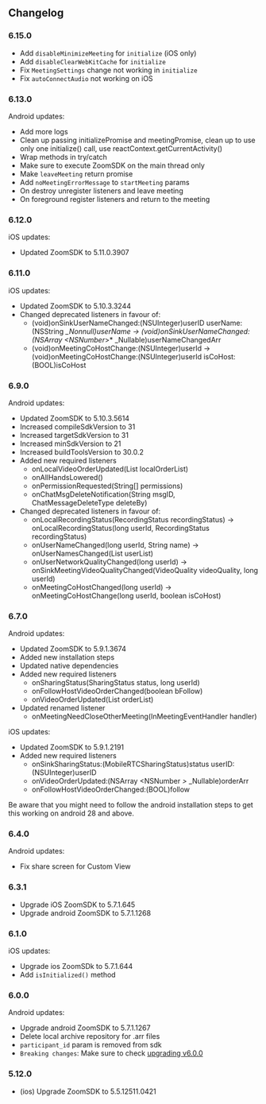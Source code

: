 ## Changelog
### 6.15.0
- Add `disableMinimizeMeeting` for `initialize` (iOS only)
- Add `disableClearWebKitCache` for `initialize`
- Fix `MeetingSettings` change not working in `initialize`
- Fix `autoConnectAudio` not working on iOS

### 6.13.0
Android updates:
- Add more logs
- Clean up passing initializePromise and meetingPromise, clean up to use only one initialize() call, use reactContext.getCurrentActivity()
- Wrap methods in try/catch
- Make sure to execute ZoomSDK on the main thread only
- Make `leaveMeeting` return promise
- Add `noMeetingErrorMessage` to `startMeeting` params
- On destroy unregister listeners and leave meeting
- On foreground register listeners and return to the meeting

### 6.12.0
iOS updates:
- Updated ZoomSDK to 5.11.0.3907

### 6.11.0
iOS updates:
- Updated ZoomSDK to 5.10.3.3244
- Changed deprecated listeners in favour of:
  - (void)onSinkUserNameChanged:(NSUInteger)userID userName:(NSString *_Nonnull)userName -> (void)onSinkUserNameChanged:(NSArray <NSNumber*>* _Nullable)userNameChangedArr
  - (void)onMeetingCoHostChange:(NSUInteger)userId -> (void)onMeetingCoHostChange:(NSUInteger)userId isCoHost:(BOOL)isCoHost

### 6.9.0
Android updates:
- Updated ZoomSDK to 5.10.3.5614
- Increased compileSdkVersion to 31
- Increased targetSdkVersion to 31
- Increased minSdkVersion to 21
- Increased buildToolsVersion to 30.0.2
- Added new required listeners
  - onLocalVideoOrderUpdated(List<Long> localOrderList)
  - onAllHandsLowered()
  - onPermissionRequested(String[] permissions)
  - onChatMsgDeleteNotification(String msgID, ChatMessageDeleteType deleteBy)
- Changed deprecated listeners in favour of:
  - onLocalRecordingStatus(RecordingStatus recordingStatus) -> onLocalRecordingStatus(long userId, RecordingStatus recordingStatus)
  - onUserNameChanged(long userId, String name) -> onUserNamesChanged(List<Long> userList)
  - onUserNetworkQualityChanged(long userId) -> onSinkMeetingVideoQualityChanged(VideoQuality videoQuality, long userId)
  - onMeetingCoHostChanged(long userId) -> onMeetingCoHostChange(long userId, boolean isCoHost)

### 6.7.0
Android updates:
- Updated ZoomSDK to 5.9.1.3674
- Added new installation steps
- Updated native dependencies
- Added new required listeners
  - onSharingStatus(SharingStatus status, long userId)
  - onFollowHostVideoOrderChanged(boolean bFollow)
  - onVideoOrderUpdated(List<Long> orderList)
- Updated renamed listener
  - onMeetingNeedCloseOtherMeeting(InMeetingEventHandler handler)

iOS updates:
- Updated ZoomSDK to 5.9.1.2191
- Added new required listeners
  - onSinkSharingStatus:(MobileRTCSharingStatus)status userID:(NSUInteger)userID
  - onVideoOrderUpdated:(NSArray <NSNumber *>* _Nullable)orderArr
  - onFollowHostVideoOrderChanged:(BOOL)follow

Be aware that you might need to follow the android installation steps to get this working on android 28 and above.

### 6.4.0

Android updates:
- Fix share screen for Custom View
### 6.3.1

- Upgrade iOS ZoomSDK to 5.7.1.645
- Upgrade android ZoomSDK to 5.7.1.1268

### 6.1.0

iOS updates:
- Upgrade ios ZoomSDk to 5.7.1.644
- Add `isInitialized()` method
### 6.0.0

Android updates:
- Upgrade android ZoomSDK to 5.7.1.1267
- Delete local archive repository for .arr files
- `participant_id` param is removed from sdk
- `Breaking changes`: Make sure to check [upgrading v6.0.0](docs/UPGRADING.md#600-jitpack)

### 5.12.0

- (ios) Upgrade ZoomSDK to 5.5.12511.0421
